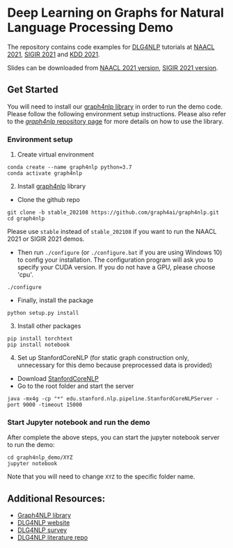 # Deep Learning on Graphs for Natural Language Processing Demo


The repository contains code examples for [DLG4NLP](https://dlg4nlp.github.io) tutorials at [NAACL 2021](https://2021.naacl.org), [SIGIR 2021](https://sigir.org/sigir2021/) and [KDD 2021](https://www.kdd.org/kdd2021/). 

Slides can be downloaded from [NAACL 2021 version](https://drive.google.com/file/d/1_7cPySt9Pzfd6MaqNihD4FkKI0qzf-s4/view), [SIGIR 2021 version](https://drive.google.com/file/d/1A9Gtzyan4tqFTgmNsNfwOkO4ELR77iNh/view). 


## Get Started

You will need to install our [graph4nlp library](https://github.com/graph4ai/graph4nlp) in order to run the demo code. Please follow the following environment setup instructions. Please also refer to the [*graph4nlp* repository page](https://github.com/graph4ai/graph4nlp#readme) for more details on how to use the library.


### Environment setup

1. Create virtual environment
```
conda create --name graph4nlp python=3.7
conda activate graph4nlp
```

2. Install [graph4nlp](https://github.com/graph4ai/graph4nlp) library
- Clone the github repo
```
git clone -b stable_202108 https://github.com/graph4ai/graph4nlp.git
cd graph4nlp
```
Please use `stable` instead of `stable_202108` if you want to run the NAACL 2021 or SIGIR 2021 demos.

- Then run `./configure` (or `./configure.bat` if you are using Windows 10) to config your installation. The configuration program will ask you to specify your CUDA version. If you do not have a GPU, please choose 'cpu'.
```
./configure
```
- Finally, install the package
```
python setup.py install
```
3. Install other packages
```
pip install torchtext
pip install notebook
```

4. Set up StanfordCoreNLP (for static graph construction only, unnecessary for this demo because preprocessed data is provided)
- Download [StanfordCoreNLP](https://stanfordnlp.github.io/CoreNLP/)
- Go to the root folder and start the server
```
java -mx4g -cp "*" edu.stanford.nlp.pipeline.StanfordCoreNLPServer -port 9000 -timeout 15000
```


### Start Jupyter notebook and run the demo

After complete the above steps, you can start the jupyter notebook server to run the demo:
```
cd graph4nlp_demo/XYZ
jupyter notebook
```
Note that you will need to change `XYZ` to the specific folder name.

## Additional Resources:

* [Graph4NLP library](https://github.com/graph4ai/graph4nlp)
* [DLG4NLP website](https://dlg4nlp.github.io/index.html)
* [DLG4NLP survey](https://arxiv.org/pdf/2106.06090)
* [DLG4NLP literature repo](https://github.com/graph4ai/graph4nlp_literature)

<!-- ### Citation: -->

